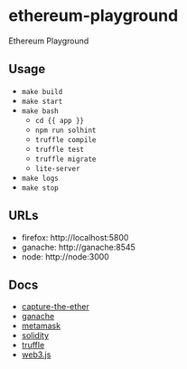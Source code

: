# ethereum-playground

Ethereum Playground

## Usage

* `make build`
* `make start`
* `make bash`
  * `cd {{ app }}`
  * `npm run solhint`
  * `truffle compile`
  * `truffle test`
  * `truffle migrate`
  * `lite-server`
* `make logs`
* `make stop`

## URLs

* firefox: http://localhost:5800
* ganache: http://ganache:8545
* node: http://node:3000

## Docs

* [capture-the-ether](https://capturetheether.com)
* [ganache](https://www.trufflesuite.com/ganache)
* [metamask](https://metamask.io)
* [solidity](https://soliditylang.org)
* [truffle](https://www.trufflesuite.com)
* [web3.js](https://web3js.readthedocs.io/en/v1.5.2/index.html)
